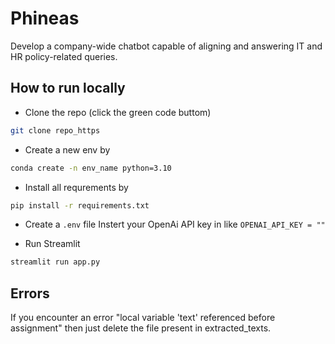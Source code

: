 # Phineas
 Develop a company-wide chatbot capable of aligning and answering IT and HR policy-related queries.

## How to run locally 
- Clone the repo (click the green code buttom)
```bash 
git clone repo_https 
```
-   Create a new env by 
```bash 
conda create -n env_name python=3.10
```
-   Install all requrements by 
```bash 
pip install -r requirements.txt
```
-   Create a ```.env``` file 
Instert your OpenAi API key in like ```OPENAI_API_KEY = ""```

- Run Streamlit 
```bash 
streamlit run app.py
```

## Errors 
If you encounter an error "local variable 'text' referenced before assignment" then just delete the file present in extracted_texts. 
